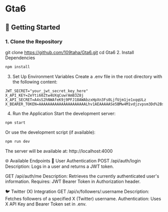 # Gta6

## 🚀 Getting Started

### 1. Clone the Repository

git clone https://github.com/109taha/Gta6.git
cd Gta6
2. Install Dependencies
``` bash
npm install 
```
3. Set Up Environment Variables
Create a .env file in the root directory with the following content:
```PORT=4000
JWT_SECRET="your_jwt_secret_key_here"
X_API_KEY=ZeYti60Ztw4UXqCuwrAmB3Z8j
X_API_SECRET=A4sS2hNWAfeK9j9PFJ18AWAbzxHpXn3Fs0LjfUjm1je1xqqULz
X_BEARER_TOKEN=AAAAAAAAAAAAAAAAAAAAALhv1AEAAAAASe5BMw4M1vdjzvpsm3Dd%2BseQsqw%3Da8409HGvCjyEoAdCCMIkwMAkPU8Fsjmk8NC5rfUykm1AjNeRHO
```

4. Run the Application
Start the development server:
``` bash
npm start
```


Or use the development script (if available):
```bash
npm run dev
```

The server will be available at: http://localhost:4000

🌐 Available Endpoints
🔐 User Authentication
POST /api/auth/login
Description: Logs in a user and returns a JWT token.

GET /api/auth/me
Description: Retrieves the currently authenticated user's information.
Requires: JWT Bearer Token in Authorization header.

🐦 Twitter (X) Integration
GET /api/x/followers/:username
Description: Fetches followers of a specified X (Twitter) username.
Authentication: Uses X API Key and Bearer Token set in .env.